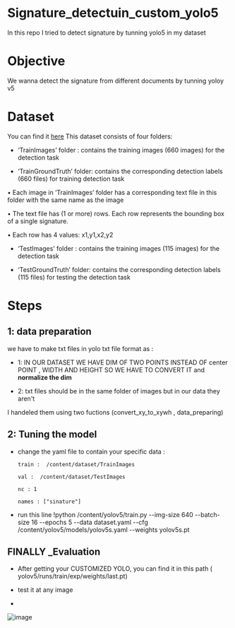 # Signature_detectuin_custom_yolo5
In this repo I tried to detect signature by tunning yolo5 in my dataset 

# Objective 

We wanna detect the signature from different documents by tunning yoloy v5 

# Dataset 
You can find it [here](https://drive.google.com/file/d/1gew1zSfSZKiUKGPGc3bpGXbO03HvE9-_/view) 
This dataset consists of four folders:
- ‘TrainImages’ folder : contains the training images (660 images) 
for the detection task

- ‘TrainGroundTruth’ folder: contains the corresponding detection 
labels (660 files) for training detection task

• Each image in ‘TrainImages’ folder has a corresponding 
text file in this folder with the same name as the image

• The text file has (1 or more) rows. Each row represents the 
bounding box of a single signature.

• Each row has 4 values: x1,y1,x2,y2

- ‘TestImages’ folder : contains the training images (115 images) for 
the detection task

- ‘TestGroundTruth’ folder: contains the corresponding detection 
labels (115 files) for testing the detection task

# Steps 

## 1: data preparation 

we have to make txt files in yolo txt file format as :
 
- 1:  IN OUR DATASET WE HAVE DIM OF TWO POINTS  INSTEAD OF center  POINT , WIDTH AND HEIGHT SO WE HAVE TO CONVERT IT and **normalize the dim**  

- 2: txt files should be in the same folder of images but in our data they aren't 

I handeled them using two fuctions (convert_xy_to_xywh , data_preparing)

## 2: Tuning the model 

- change the yaml file to contain your specific data :

      train :  /content/dataset/TrainImages

      val :  /content/dataset/TestImages

      nc : 1

      names : ["sinature"]
- run this line 
!python /content/yolov5/train.py --img-size 640 --batch-size 16 --epochs 5 --data dataset.yaml --cfg /content/yolov5/models/yolov5s.yaml --weights yolov5s.pt

## FINALLY _Evaluation  

- After getting your  CUSTOMIZED YOLO, you can find it in this path ( yolov5/runs/train/exp/weights/last.pt)

- test it at any image 
- 
![image](https://user-images.githubusercontent.com/84232181/229382086-2b30e002-9443-4b26-a712-154c1e46be35.png)
